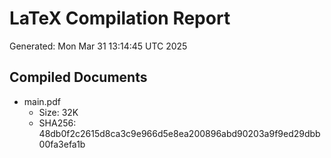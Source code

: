 # LaTeX Compilation Report
Generated: Mon Mar 31 13:14:45 UTC 2025
## Compiled Documents
- main.pdf
  - Size: 32K
  - SHA256: 48db0f2c2615d8ca3c9e966d5e8ea200896abd90203a9f9ed29dbb00fa3efa1b
